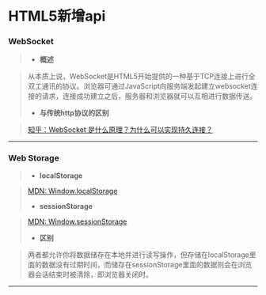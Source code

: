 # HTML5新增api
### WebSocket
> * __概述__

>	从本质上说，WebSocket是HTML5开始提供的一种基于TCP连接上进行全双工通讯的协议。浏览器可通过JavaScript向服务端发起建立websocket连接的请求，连接成功建立之后，服务器和浏览器就可以互相进行数据传送。
> * __与传统http协议的区别__

>	[知乎：WebSocket 是什么原理？为什么可以实现持久连接？](https://www.zhihu.com/question/20215561)

---
### Web Storage
> * __localStorage__

>	[MDN: Window.localStorage](https://developer.mozilla.org/zh-CN/docs/Web/API/Window/localStorage)
> * __sessionStorage__

>	[MDN: Window.sessionStorage](https://developer.mozilla.org/zh-CN/docs/Web/API/Window/sessionStorage) 
> * __区别__

>	两者都允许你将数据储存在本地并进行读写操作，但存储在localStorage里面的数据没有过期时间，而储存在sessionStorage里面的数据则会在浏览器会话结束时被清除，即浏览器关闭时。

---